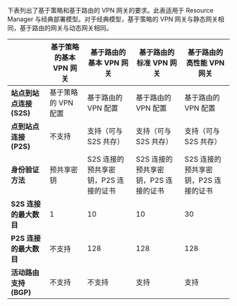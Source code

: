 下表列出了基于策略和基于路由的 VPN 网关的要求。此表适用于 Resource Manager 与经典部署模型。对于经典模型，基于策略的 VPN 网关与静态网关相同，基于路由的网关与动态网关相同。

| | **基于策略的基本 VPN 网关** | **基于路由的基本 VPN 网关** | **基于路由的标准 VPN 网关** | **基于路由的高性能 VPN 网关** |
|---|---------------------------------------|---------------------------------------|----------------------------|----------------------------------|
| **站点到站点连接 (S2S)** | 基于策略的 VPN 配置 | 基于路由的 VPN 配置 | 基于路由的 VPN 配置 | 基于路由的 VPN 配置 |
| **点到站点连接 (P2S)** | 不支持 | 支持（可与 S2S 共存） | 支持（可与 S2S 共存） | 支持（可与 S2S 共存） |
| **身份验证方法** | 预共享密钥 | S2S 连接的预共享密钥，P2S 连接的证书 | S2S 连接的预共享密钥，P2S 连接的证书 | S2S 连接的预共享密钥，P2S 连接的证书 |
| **S2S 连接的最大数目** | 1 | 10 | 10 | 30 |
| **P2S 连接的最大数目** | 不支持 | 128 | 128 | 128 |
|**活动路由支持 (BGP)** | 不支持 | 不支持 | 支持 | 支持 |

<!---HONumber=Mooncake_0425_2016-->
